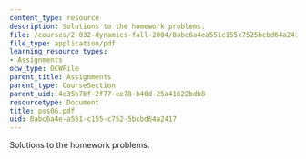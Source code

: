 ```yaml
---
content_type: resource
description: Solutions to the homework problems.
file: /courses/2-032-dynamics-fall-2004/0abc6a4ea551c155c7525bcbd64a2417_pss06.pdf
file_type: application/pdf
learning_resource_types:
- Assignments
ocw_type: OCWFile
parent_title: Assignments
parent_type: CourseSection
parent_uid: 4c35b7bf-2f77-ee78-b40d-25a41622bdb8
resourcetype: Document
title: pss06.pdf
uid: 0abc6a4e-a551-c155-c752-5bcbd64a2417
---
```

Solutions to the homework problems.

